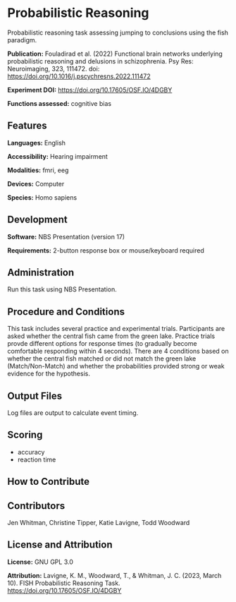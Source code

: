 # Probabilistic Reasoning

Probabilistic reasoning task assessing jumping to conclusions using the fish paradigm.

**Publication:** Fouladirad et al. (2022) Functional brain networks underlying probabilistic reasoning and delusions in schizophrenia. Psy Res: Neuroimaging, 323, 111472. doi: https://doi.org/10.1016/j.pscychresns.2022.111472

**Experiment DOI:** https://doi.org/10.17605/OSF.IO/4DGBY

**Functions assessed:** cognitive bias

## Features

**Languages:** English

**Accessibility:** Hearing impairment

**Modalities:** fmri, eeg

**Devices:** Computer

**Species:** Homo sapiens

## Development

**Software:** NBS Presentation (version 17)

**Requirements:** 2-button response box or mouse/keyboard required

## Administration
Run this task using NBS Presentation.

## Procedure and Conditions
This task includes several practice and experimental trials. Participants are asked whether the central fish came from the green lake. Practice trials provde different options for response times (to gradually become comfortable responding within 4 seconds). There are 4 conditions based on whether the central fish matched or did not match the green lake (Match/Non-Match) and whether the probabilities provided strong or weak evidence for the hypothesis.

## Output Files
Log files are output to calculate event timing.

## Scoring
- accuracy
- reaction time

## How to Contribute

## Contributors
Jen Whitman, Christine Tipper, Katie Lavigne, Todd Woodward

## License and Attribution

**License:** GNU GPL 3.0

**Attribution:** 
Lavigne, K. M., Woodward, T., & Whitman, J. C. (2023, March 10). FISH Probabilistic Reasoning Task. https://doi.org/10.17605/OSF.IO/4DGBY
